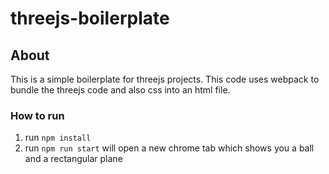 # threejs-boilerplate

## About
This is a simple boilerplate for threejs projects. This code uses webpack to bundle the threejs code and also css into an html file.

### How to run
1. run `npm install`
2. run `npm run start` will open a new chrome tab which shows you a ball and a rectangular plane